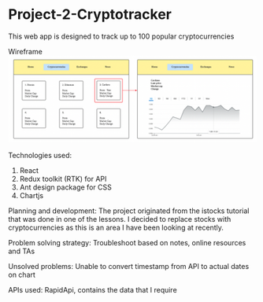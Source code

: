 # Project-2-Cryptotracker

This web app is designed to track up to 100 popular cryptocurrencies

Wireframe
![](images/Wireframe.png)

Technologies used:
1. React
2. Redux toolkit (RTK) for API
3. Ant design package for CSS
4. Chartjs

Planning and development:
The project originated from the istocks tutorial that was done in one of the lessons. I decided to replace stocks with cryptocurrencies as this is an area I have been looking at recently.

Problem solving strategy:
Troubleshoot based on notes, online resources and TAs

Unsolved problems:
Unable to convert timestamp from API to actual dates on chart

APIs used:
RapidApi, contains the data that I require
